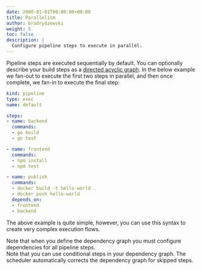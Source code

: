 ```yaml
---
date: 2000-01-01T00:00:00+00:00
title: Parallelism
author: bradrydzewski
weight: 5
toc: false
description: |
  Configure pipeline steps to execute in parallel.
---
```


Pipeline steps are executed sequentially by default. You can optionally describe your build steps as a [directed acyclic graph](https://en.wikipedia.org/wiki/Directed_acyclic_graph). In the below example we fan-out to execute the first two steps in parallel, and then once complete, we fan-in to execute the final step:

```yaml {linenos=table, hl_lines=["20-22"]}
kind: pipeline
type: exec
name: default

steps:
- name: backend
  commands:
  - go build
  - go test

- name: frontend
  commands:
  - npm install
  - npm test

- name: publish
  commands:
  - docker build -t hello-world .
  - docker push hello-world
  depends_on:
  - frontend
  - backend
```

The above example is quite simple, however, you can use this syntax to create very complex execution flows.

<div class="alert">
Note that when you define the dependency graph you must configure dependencies for all pipeline steps.
</div>

<div class="alert">
Note that you can use conditional steps in your dependency graph. The scheduler automatically corrects the dependency graph for skipped steps.
</div>

